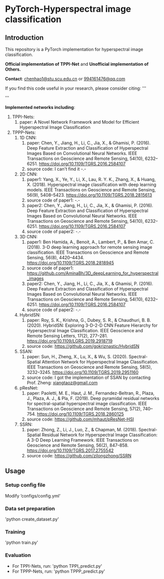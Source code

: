 # PyTorch-Hyperspectral image classification
## Introduction
This repository is a PyTorch implementation for hyperspectral image classification.

**Official implementation of TPPI-Net** and **Unofficial implementation of Others.**

**Contact**: chenhao1@stu.scu.edu.cn  or  994161476@qq.com

If you find this code useful in your research, please consider citing:
'''

'''

**Implemented networks including**:
1. TPPI-Nets: 
   1. paper: A Novel Network Framework and Model for Efficient Hyperspectral Image Classification
2. TPPP-Nets:
   1. 1D CNN:
      1. paper: Chen, Y., Jiang, H., Li, C., Jia, X., & Ghamisi, P. (2016). Deep Feature Extraction and Classification of Hyperspectral Images Based on Convolutional Neural Networks. IEEE Transactions on Geoscience and Remote Sensing, 54(10), 6232–6251. https://doi.org/10.1109/TGRS.2016.2584107
      2. source code: I can't find it -.- 
   2. 2D CNN:
      1. paper1: Yang, X., Ye, Y., Li, X., Lau, R. Y. K., Zhang, X., & Huang, X. (2018). Hyperspectral image classification with deep learning models. IEEE Transactions on Geoscience and Remote Sensing, 56(9), 5408–5423. https://doi.org/10.1109/TGRS.2018.2815613
      2. source code of paper1: -.-
      3. paper2: Chen, Y., Jiang, H., Li, C., Jia, X., & Ghamisi, P. (2016). Deep Feature Extraction and Classification of Hyperspectral Images Based on Convolutional Neural Networks. IEEE Transactions on Geoscience and Remote Sensing, 54(10), 6232–6251. https://doi.org/10.1109/TGRS.2016.2584107
      4. source code of paper2: -.-
   3. 3D CNN:
      1. paper1: Ben Hamida, A., Benoit, A., Lambert, P., & Ben Amar, C. (2018). 3-D deep learning approach for remote sensing image classification. IEEE Transactions on Geoscience and Remote Sensing, 56(8), 4420–4434. https://doi.org/10.1109/TGRS.2018.2818945
      2. source code of paper1: https://github.com/AminaBh/3D_deepLearning_for_hyperspectral_images
      3. paper2: Chen, Y., Jiang, H., Li, C., Jia, X., & Ghamisi, P. (2016). Deep Feature Extraction and Classification of Hyperspectral Images Based on Convolutional Neural Networks. IEEE Transactions on Geoscience and Remote Sensing, 54(10), 6232–6251. https://doi.org/10.1109/TGRS.2016.2584107
      4. source code of paper2: -.-
   4. HybridSN: 
      1. paper: Roy, S. K., Krishna, G., Dubey, S. R., & Chaudhuri, B. B. (2020). HybridSN: Exploring 3-D-2-D CNN Feature Hierarchy for Hyperspectral Image Classification. IEEE Geoscience and Remote Sensing Letters, 17(2), 277–281. https://doi.org/10.1109/LGRS.2019.2918719
      2. source code: https://github.com/gokriznastic/HybridSN
   5. SSAN: 
      1. paper: Sun, H., Zheng, X., Lu, X., & Wu, S. (2020). Spectral-Spatial Attention Network for Hyperspectral Image Classification. IEEE Transactions on Geoscience and Remote Sensing, 58(5), 3232–3245. https://doi.org/10.1109/TGRS.2019.2951160
      2. source code: I got the implementation of SSAN by contacting Prof. Zheng: xiangtaoz@gmail.com 
   6. pResNet:
      1. paper: Paoletti, M. E., Haut, J. M., Fernandez-Beltran, R., Plaza, J., Plaza, A. J., & Pla, F. (2019). Deep pyramidal residual networks for spectral-spatial hyperspectral image classification. IEEE Transactions on Geoscience and Remote Sensing, 57(2), 740–754. https://doi.org/10.1109/TGRS.2018.2860125
      2. source code: https://github.com/mhaut/pResNet-HSI
   7. SSRN:
      1. paper: Zhong, Z., Li, J., Luo, Z., & Chapman, M. (2018). Spectral-Spatial Residual Network for Hyperspectral Image Classification: A 3-D Deep Learning Framework. IEEE Transactions on Geoscience and Remote Sensing, 56(2), 847–858. https://doi.org/10.1109/TGRS.2017.2755542
      2. source code: https://github.com/zilongzhong/SSRN
## Usage
### Setup config file
Modify ‘configs/config.yml’

### Data set preparation
'python create_dataset.py'

### Training
'python train.py'

### Evaluation
* For TPPI-Nets, run: 'python TPPI_predict.py'
* For TPPP-Nets, run: 'python TPPP_predict.py'


